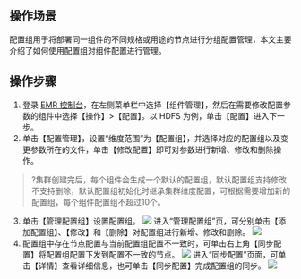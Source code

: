 ## 操作场景
配置组用于将部署同一组件的不同规格或用途的节点进行分组配置管理，本文主要介绍了如何使用配置组对组件配置进行管理。

## 操作步骤
1. 登录 [EMR 控制台](https://console.cloud.tencent.com/emr)，在左侧菜单栏中选择【组件管理】，然后在需要修改配置参数的组件中选择【操作】>【配置】。以 HDFS 为例，单击【配置】进入下一步。
2. 单击【配置管理】，设置“维度范围”为【配置组】，并选择对应的配置组以及变更参数所在的文件，单击【修改配置】即可对参数进行新增、修改和删除操作。
>?集群创建完后，每个组件会生成一个默认的配置组，默认配置组支持修改不支持删除，默认配置组初始化时继承集群维度配置，可根据需要增加新的配置组，每个组件配置组不超过10个。
3. 单击【管理配置组】设置配置组。
![](https://main.qcloudimg.com/raw/a0a240ec1e032f534201d0ec49c0459d.png)
 进入“管理配置组”页，可分别单击【添加配置组】、【修改】和【删除】对配置组进行新增、修改和删除。
![](https://main.qcloudimg.com/raw/52bf803a3e642cd6f0ff0eda06d3d7a7.png)
4. 配置组中存在节点配置与当前配置组配置不一致时，可单击右上角【同步配置】将配置组配置下发到配置不一致的节点。
![](https://main.qcloudimg.com/raw/d397a0b5e0ffe1d481b1a97871bcbcea.png)
进入“同步配置”页面，可单击【详情】查看详细信息，也可单击【同步配置】完成配置组的同步。
![](https://main.qcloudimg.com/raw/fcd3a65a178565acff90370136cc7ef4.png)
